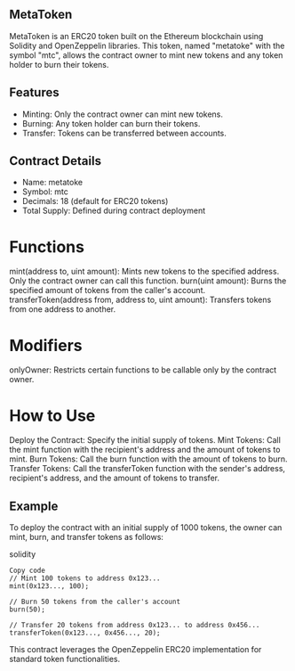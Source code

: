 ## MetaToken

MetaToken is an ERC20 token built on the Ethereum blockchain using Solidity and OpenZeppelin libraries. This token, named "metatoke" with the symbol "mtc", allows the contract owner to mint new tokens and any token holder to burn their tokens.

## Features

- Minting: Only the contract owner can mint new tokens.
- Burning: Any token holder can burn their tokens.
- Transfer: Tokens can be transferred between accounts.

## Contract Details

- Name: metatoke
- Symbol: mtc
- Decimals: 18 (default for ERC20 tokens)
- Total Supply: Defined during contract deployment

# Functions
mint(address to, uint amount): Mints new tokens to the specified address. Only the contract owner can call this function.
burn(uint amount): Burns the specified amount of tokens from the caller's account.
transferToken(address from, address to, uint amount): Transfers tokens from one address to another.
# Modifiers
onlyOwner: Restricts certain functions to be callable only by the contract owner.
# How to Use
Deploy the Contract:
Specify the initial supply of tokens.
Mint Tokens:
Call the mint function with the recipient's address and the amount of tokens to mint.
Burn Tokens:
Call the burn function with the amount of tokens to burn.
Transfer Tokens:
Call the transferToken function with the sender's address, recipient's address, and the amount of tokens to transfer.
## Example
To deploy the contract with an initial supply of 1000 tokens, the owner can mint, burn, and transfer tokens as follows:

solidity
```
Copy code
// Mint 100 tokens to address 0x123...
mint(0x123..., 100);

// Burn 50 tokens from the caller's account
burn(50);

// Transfer 20 tokens from address 0x123... to address 0x456...
transferToken(0x123..., 0x456..., 20);

```
This contract leverages the OpenZeppelin ERC20 implementation for standard token functionalities.



